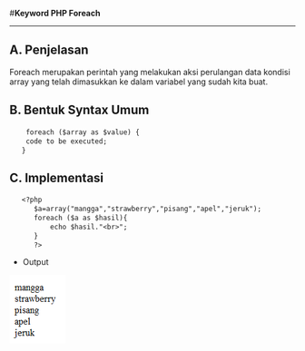 #**Keyword PHP Foreach**
***

## **A. Penjelasan**

Foreach merupakan perintah yang melakukan aksi perulangan data kondisi array yang telah dimasukkan ke dalam variabel yang sudah kita buat.
 
## **B. Bentuk Syntax Umum**


		foreach ($array as $value) {
		code to be executed;
	   }

## **C. Implementasi**

       <?php 
          $a=array("mangga","strawberry","pisang","apel","jeruk");
		  foreach ($a as $hasil){
              echo $hasil."<br>";
          } 
          ?>
		
		
* Output

![Screenshot](img/foreach.PNG) 
